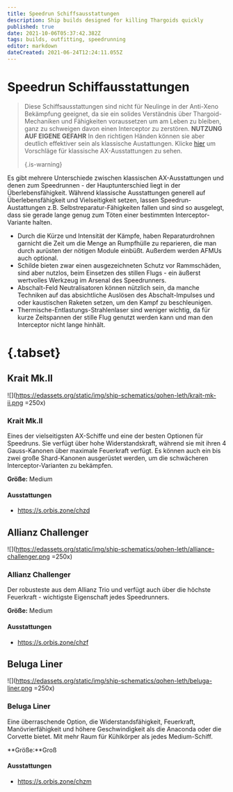 ```yaml
---
title: Speedrun Schiffsausstattungen
description: Ship builds designed for killing Thargoids quickly
published: true
date: 2021-10-06T05:37:42.382Z
tags: builds, outfitting, speedrunning
editor: markdown
dateCreated: 2021-06-24T12:24:11.055Z
---
```


# Speedrun Schiffausstattungen

> Diese Schiffsausstattungen sind nicht für Neulinge in der Anti-Xeno Bekämpfung geeignet, da sie ein solides Verständnis über Thargoid-Mechaniken und Fähigkeiten voraussetzen um am Leben zu bleiben, ganz zu schweigen davon einen Interceptor zu zerstören. **NUTZUNG AUF EIGENE GEFAHR** In den richtigen Händen können sie aber deutlich effektiver sein als klassische Austattungen. Klicke [hier](/en/builds) um Vorschläge für klassische AX-Ausstattungen zu sehen. 
> 
> {.is-warning}

Es gibt mehrere Unterschiede zwischen klassischen AX-Ausstattungen und denen zum Speedrunnen - der Hauptunterschied liegt in der Überlebensfähigkeit. Während klassische Ausstattungen generell auf Überlebensfähigkeit und Vielseitigkeit setzen, lassen Speedrun-Austattungen z.B. Selbstreparatur-Fähigkeiten fallen und sind so ausgelegt, dass sie gerade lange genug zum Töten einer bestimmten Interceptor-Variante halten.

- Durch die Kürze und Intensität der Kämpfe, haben Reparaturdrohnen garnicht die Zeit um die Menge an Rumpfhülle zu reparieren, die man  durch aurüsten der nötigen Module einbüßt. Außerdem werden AFMUs auch optional.
- Schilde bieten zwar einen ausgezeichneten Schutz vor Rammschäden, sind aber nutzlos, beim Einsetzen des stillen Flugs - ein äußerst wertvolles Werkzeug im Arsenal des Speedrunners.
- Abschalt-Feld Neutralisatoren können nützlich sein, da manche Techniken auf das absichtliche Auslösen des Abschalt-Impulses und oder kaustischen Raketen setzen, um den Kampf zu beschleunigen.
- Thermische-Entlastungs-Strahlenlaser sind weniger wichtig, da für kurze Zeitspannen der stille Flug genutzt werden kann und man den Interceptor nicht lange hinhält.

# {.tabset}
## Krait Mk.II
![](https://edassets.org/static/img/ship-schematics/qohen-leth/krait-mk-ii.png =250x)
### Krait Mk.II
Eines der vielseitigsten AX-Schiffe und eine der besten Optionen für Speedruns. Sie verfügt über hohe Widerstandskraft, während sie mit ihren 4 Gauss-Kanonen über maximale Feuerkraft verfügt. Es können auch ein bis zwei große Shard-Kanonen ausgerüstet werden, um die schwächeren Interceptor-Varianten zu bekämpfen.

**Größe:** Medium

#### Ausstattungen
- https://s.orbis.zone/chzd

## Allianz Challenger
![](https://edassets.org/static/img/ship-schematics/qohen-leth/alliance-challenger.png =250x)
### Allianz Challenger
Der robusteste aus dem Allianz Trio und verfügt auch über die höchste Feuerkraft - wichtigste Eigenschaft jedes Speedrunners.

**Größe:** Medium

#### Ausstattungen
- https://s.orbis.zone/chzf

## Beluga Liner
![](https://edassets.org/static/img/ship-schematics/qohen-leth/beluga-liner.png =250x)
### Beluga Liner
Eine überraschende Option, die Widerstandsfähigkeit, Feuerkraft, Manövrierfähigkeit und höhere Geschwindigkeit als die Anaconda oder die Corvette bietet. Mit mehr Raum für Kühlkörper als jedes Medium-Schiff.

**Größe:**Groß

#### Ausstattungen
- https://s.orbis.zone/chzm
